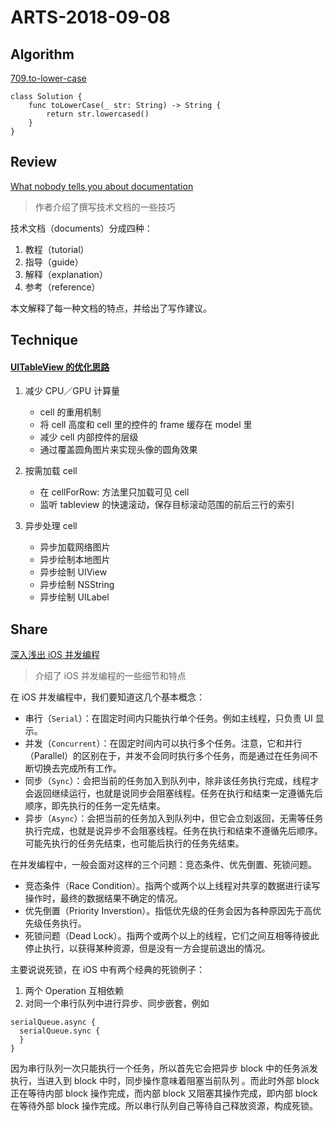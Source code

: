 # ARTS-2018-09-08

## Algorithm
[709.to-lower-case](https://leetcode-cn.com/problems/to-lower-case/description/)

```
class Solution {
    func toLowerCase(_ str: String) -> String {
        return str.lowercased()
    }
}
```
## Review
[What nobody tells you about documentation](https://www.divio.com/blog/documentation/)

> 作者介绍了撰写技术文档的一些技巧

技术文档（documents）分成四种：
1. 教程（tutorial）
2. 指导（guide）
3. 解释（explanation）
4. 参考（reference）

本文解释了每一种文档的特点，并给出了写作建议。
## Technique

#### [UITableView 的优化思路](https://mp.weixin.qq.com/s/4NvUj3lvEb85m8DIrzjoHw)
1. 减少 CPU／GPU 计算量
    * cell 的重用机制
    * 将 cell 高度和 cell 里的控件的 frame 缓存在 model 里
    * 减少 cell 内部控件的层级
    * 通过覆盖圆角图片来实现头像的圆角效果

2. 按需加载 cell
    * 在 cellForRow: 方法里只加载可见 cell
    * 监听 tableview 的快速滚动，保存目标滚动范围的前后三行的索引

3. 异步处理 cell
    * 异步加载网络图片
    * 异步绘制本地图片
    * 异步绘制 UIView
    * 异步绘制 NSString
    * 异步绘制 UILabel


## Share

[深入浅出 iOS 并发编程](https://www.jianshu.com/p/39d6edb54d24)

> 介绍了 iOS 并发编程的一些细节和特点

在 iOS 并发编程中，我们要知道这几个基本概念：

* 串行（`Serial`）：在固定时间内只能执行单个任务。例如主线程，只负责 UI 显示。
* 并发（`Concurrent`）：在固定时间内可以执行多个任务。注意，它和并行（Parallel）的区别在于，并发不会同时执行多个任务，而是通过在任务间不断切换去完成所有工作。
* 同步（`Sync`）：会把当前的任务加入到队列中，除非该任务执行完成，线程才会返回继续运行，也就是说同步会阻塞线程。任务在执行和结束一定遵循先后顺序，即先执行的任务一定先结束。
* 异步（`Async`）：会把当前的任务加入到队列中，但它会立刻返回，无需等任务执行完成，也就是说异步不会阻塞线程。任务在执行和结束不遵循先后顺序。可能先执行的任务先结束，也可能后执行的任务先结束。

在并发编程中，一般会面对这样的三个问题：竞态条件、优先倒置、死锁问题。

* 竞态条件（Race Condition）。指两个或两个以上线程对共享的数据进行读写操作时，最终的数据结果不确定的情况。
* 优先倒置（Priority Inverstion）。指低优先级的任务会因为各种原因先于高优先级任务执行。
* 死锁问题（Dead Lock）。指两个或两个以上的线程，它们之间互相等待彼此停止执行，以获得某种资源，但是没有一方会提前退出的情况。

主要说说死锁，在 iOS 中有两个经典的死锁例子：

1. 两个 Operation 互相依赖
2. 对同一个串行队列中进行异步、同步嵌套，例如

```
serialQueue.async {
  serialQueue.sync {
  }
}
```

因为串行队列一次只能执行一个任务，所以首先它会把异步 block 中的任务派发执行，当进入到 block 中时，同步操作意味着阻塞当前队列 。而此时外部 block 正在等待内部 block 操作完成，而内部 block 又阻塞其操作完成，即内部 block 在等待外部 block 操作完成。所以串行队列自己等待自己释放资源，构成死锁。


